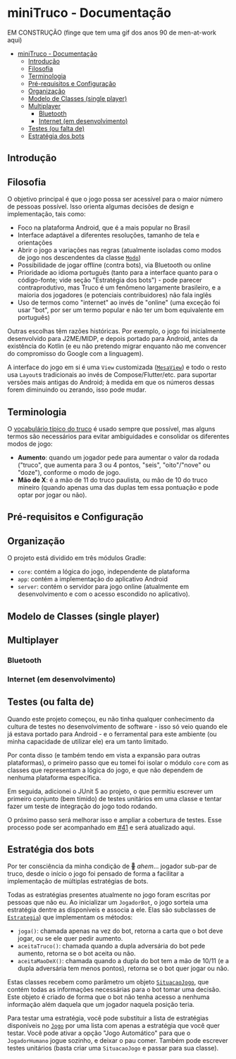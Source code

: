 # miniTruco - Documentação

EM CONSTRUÇÃO (finge que tem uma gif dos anos 90 de men-at-work aqui)

- [miniTruco - Documentação](#minitruco---documentação)
  - [Introdução](#introdução)
  - [Filosofia](#filosofia)
  - [Terminologia](#terminologia)
  - [Pré-requisitos e Configuração](#pré-requisitos-e-configuração)
  - [Organização](#organização)
  - [Modelo de Classes (single player)](#modelo-de-classes-single-player)
  - [Multiplayer](#multiplayer)
    - [Bluetooth](#bluetooth)
    - [Internet (em desenvolvimento)](#internet-em-desenvolvimento)
  - [Testes (ou falta de)](#testes-ou-falta-de)
  - [Estratégia dos bots](#estratégia-dos-bots)


## Introdução

## Filosofia

O objetivo principal é que o jogo possa ser acessível para o maior número de pessoas possível. Isso orienta algumas decisões de design e implementação, tais como:

- Foco na plataforma Android, que é a mais popular no Brasil
- Interface adaptável a diferentes resoluções, tamanho de tela e orientações
- Abrir o jogo a variações nas regras (atualmente isoladas como modos de jogo nos descendentes da classe [`Modo`](../core/src/main/java/me/chester/minitruco/core/Modo.java))
- Possibilidade de jogar offline (contra bots), via Bluetooth ou online
- Prioridade ao idioma português (tanto para a interface quanto para o código-fonte; vide seção "Estratégia dos bots") - pode parecer contraprodutivo, mas Truco é um fenômeno largamente brasileiro, e a maioria dos jogadores (e potenciais contribuidores) não fala inglês
- Uso de termos como "internet" ao invés de "online" (uma exceção foi usar "bot", por ser um termo popular e não ter um bom equivalente em português)

Outras escolhas têm razões históricas. Por exemplo, o jogo foi inicialmente desenvolvido para J2ME/MIDP, e depois portado para Android, antes da existência do Kotlin (e eu não pretendo migrar enquanto não me convencer do compromisso do Google com a linguagem).

A interface do jogo em si é uma `View` customizada ([`MesaView`](../app/src/main/java/me/chester/minitruco/android/MesaView.java)) e todo o resto usa `Layout`s tradicionais ao invés de Compose/Flutter/etc. para suportar versões mais antigas do Android; à medida em que os números dessas forem diminuindo ou zerando, isso pode mudar.

## Terminologia

O [vocabulário típico do truco](https://www.jogosdorei.com.br/blog/girias-do-truco/) é usado sempre que possível, mas alguns termos são necessários para evitar ambiguidades e consolidar os diferentes modos de jogo:

- **Aumento**: quando um jogador pede para aumentar o valor da rodada ("truco", que aumenta para 3 ou 4 pontos, "seis", "oito"/"nove" ou "doze"), conforme o modo de jogo.
- **Mão de X**: é a mão de 11 do truco paulista, ou mão de 10 do truco mineiro (quando apenas uma das duplas tem essa pontuação e pode optar por jogar ou não).

## Pré-requisitos e Configuração



## Organização

O projeto está dividido em três módulos Gradle:

- `core`: contém a lógica do jogo, independente de plataforma
- `app`: contém a implementação do aplicativo Android
- `server`: contém o servidor para jogo online (atualmente em desenvolvimento e com o acesso escondido no aplicativo).

## Modelo de Classes (single player)

## Multiplayer

### Bluetooth

### Internet (em desenvolvimento)

## Testes (ou falta de)

Quando este projeto começou, eu não tinha qualquer conhecimento da cultura de testes no desenvolvimento de software - isso só veio quando ele já estava portado para Android - e o ferramental para este ambiente (ou minha capacidade de utilizar ele) era um tanto limitado.

Por conta disso (e também tendo em vista a expansão para outras plataformas), o primeiro passo que eu tomei foi isolar o módulo `core` com as classes que representam a lógica do jogo, e que não dependem de nenhuma plataforma específica.

Em seguida, adicionei o JUnit 5 ao projeto, o que permitiu escrever um primeiro conjunto (bem tímido) de testes unitários em uma classe e tentar fazer um teste de integração do jogo todo rodando.

O próximo passo será melhorar isso e ampliar a cobertura de testes. Esse processo pode ser acompanhado em [#41](https://github.com/chesterbr/minitruco-android/issues/41) e será atualizado aqui.

## Estratégia dos bots

Por ter consciência da minha condição de ~~🦆~~ _ahem_... jogador sub-par de truco, desde o início o jogo foi pensado de forma a facilitar a implementação de múltiplas estratégias de bots.

Todas as estratégias presentes atualmente no jogo foram escritas por pessoas que não eu. Ao inicializar um `JogadorBot`, o jogo sorteia uma estratégia dentre as disponíveis e associa a ele. Elas são subclasses de [`Estrategia`](../core/src/main/java/me/chester/minitruco/core/Estrategia.java)) que implementam os métodos:

- `joga()`: chamada apenas na vez do bot, retorna a carta que o bot deve jogar, ou se ele quer pedir aumento.
- `aceitaTruco()`: chamada quando a dupla adversária do bot pede aumento, retorna se o bot aceita ou não.
- `aceitaMaoDeX()`: chamada quando a dupla do bot tem a mão de 10/11 (e a dupla adversária tem menos pontos), retorna se o bot quer jogar ou não.

Estas classes recebem como parâmetro um objeto [`SituacaoJogo`](../core/src/main/java/me/chester/minitruco/core/SituacaoJogo.java), que contém todas as informações necessárias para o bot tomar uma decisão. Este objeto é criado de forma que o bot não tenha acesso a nenhuma informação além daquela que um jogador naquela posição teria.

Para testar uma estratégia, você pode substituir a lista de estratégias disponíveis no [`Jogo`](../core/src/main/java/me/chester/minitruco/core/Jogo.java) por uma lista com apenas a estratégia que você quer testar. Você pode ativar a opção "Jogo Automático" para que o `JogadorHumano` jogue sozinho, e deixar o pau comer. Também pode escrever testes unitários (basta criar uma `SituacaoJogo` e passar para sua classe).





